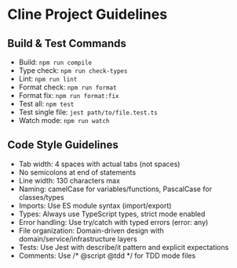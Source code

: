 # Cline Project Guidelines

## Build & Test Commands
- Build: `npm run compile`
- Type check: `npm run check-types`
- Lint: `npm run lint`
- Format check: `npm run format`
- Format fix: `npm run format:fix`
- Test all: `npm test`
- Test single file: `jest path/to/file.test.ts`
- Watch mode: `npm run watch`

## Code Style Guidelines
- Tab width: 4 spaces with actual tabs (not spaces)
- No semicolons at end of statements
- Line width: 130 characters max
- Naming: camelCase for variables/functions, PascalCase for classes/types
- Imports: Use ES module syntax (import/export)
- Types: Always use TypeScript types, strict mode enabled
- Error handling: Use try/catch with typed errors (error: any)
- File organization: Domain-driven design with domain/service/infrastructure layers
- Tests: Use Jest with describe/it pattern and explicit expectations
- Comments: Use /* @script @tdd */ for TDD mode files